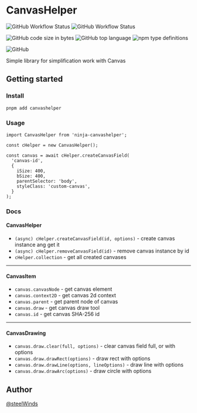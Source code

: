# CanvasHelper

![GitHub Workflow Status](https://img.shields.io/github/workflow/status/steelWinds/CanvasHelper/build-lint?label=build&style=flat-square)
![GitHub Workflow Status](https://img.shields.io/github/workflow/status/steelWinds/CanvasHelper/publish-npm?label=last-publish&style=flat-square)

![GitHub code size in bytes](https://img.shields.io/github/languages/code-size/steelWinds/CanvasHelper?style=flat-square)
![GitHub top language](https://img.shields.io/github/languages/top/steelWinds/CanvasHelper?style=flat-square)
![npm type definitions](https://img.shields.io/npm/types/ninja-canvashelper?style=flat-square)

![GitHub](https://img.shields.io/github/license/steelWinds/CanvasHelper?style=flat-square)

Simple library for simplification work with Canvas

## Getting started

### Install

```
pnpm add canvashelper
```

### Usage

```
import CanvasHelper from 'ninja-canvashelper';

const cHelper = new CanvasHelper();

const canvas = await cHelper.createCanvasField(
  'canvas-id',
  {
    iSize: 400,
    bSize: 400,
    parentSelector: 'body',
    styleClass: 'custom-canvas',
  }
);
```

### Docs

#### CanvasHelper
- ```(async) cHelper.createCanvasField(id, options)``` - create canvas instance ang get it
- ```(async) cHelper.removeCanvasField(id)``` - remove canvas instance by id
- ```cHelper.collection``` - get all created canvases

---

#### CanvasItem
- ```canvas.canvasNode``` - get canvas element
- ```canvas.context2D``` - get canvas 2d context
- ```canvas.parent``` - get parent node of canvas
- ```canvas.draw``` - get canvas draw tool
- ```canvas.id``` - get canvas SHA-256 id

---

#### CanvasDrawing
- ```canvas.draw.clear(full, options)``` - clear canvas field full, or with options
- ```canvas.draw.drawRect(options)``` - draw rect with options
- ```canvas.draw.drawLine(options, lineOptions)``` - draw line with options
- ```canvas.draw.drawArc(options)``` - draw circle with options


## Author

[@steelWinds](https://github.com/steelWinds/)
